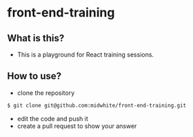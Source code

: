 # front-end-training

## What is this?

- This is a playground for React training sessions.

## How to use?

- clone the repository

```sh
$ git clone git@github.com:midwhite/front-end-training.git
```

- edit the code and push it
- create a pull request to show your answer
